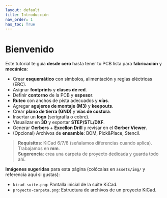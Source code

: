 ```yaml
---
layout: default
title: Introducción
nav_order: 1
has_toc: True
---
```


# Bienvenido
Este tutorial te guía **desde cero** hasta tener tu PCB lista para **fabricación** y **mecánica**:
- Crear **esquemático** con símbolos, alimentación y reglas eléctricas (ERC).
- Asignar **footprints** y **clases de red**.
- Definir **contorno** de la PCB y **espesor**.
- **Ruteo** con anchos de pista adecuados y **vías**.
- Agregar **agujeros de montaje (M3)** y **keepouts**.
- Crear **plano de tierra (GND)** y **vías de costura**.
- Insertar un **logo** (serigrafía o cobre).
- Visualizar en **3D** y exportar **STEP/STL/DXF**.
- Generar **Gerbers** + **Excellon Drill** y revisar en el **Gerber Viewer**.
- (Opcional) Archivos de **ensamble**: BOM, Pick&Place, Stencil.

> **Requisitos**: KiCad 6/7/8 (señalamos diferencias cuando aplica). Trabajamos en **mm**.  
> **Sugerencia**: crea una carpeta de proyecto dedicada y guarda todo ahí.

**Imágenes sugeridas** para esta página (colócalas en `assets/img/` y referencia aquí si gustas):  
- `kicad-suite.png`: Pantalla inicial de la suite KiCad.  
- `proyecto-carpeta.png`: Estructura de archivos de un proyecto KiCad.

